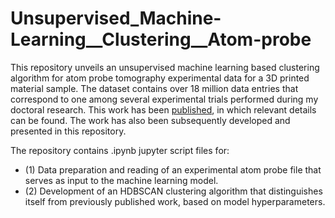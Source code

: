 # Unsupervised_Machine-Learning__Clustering__Atom-probe


This repository unveils an unsupervised machine learning based clustering algorithm for atom probe tomography experimental data for a 3D printed material sample. The dataset contains over 18 million data entries that correspond to one among several experimental trials performed during my doctoral research. This work has been [published]( https://github.com/anoopkini1/Unsupervised_Machine-Learning__Clustering__Atom-probe/blob/main/Kini%20et%20al.%202020_clusters%20in%203D%20printed%20Cu-Cr%20alloy.pdf), in which relevant details can be found. The work has also been subsequently developed and presented in this repository.

The repository contains .ipynb jupyter script files for:
- (1) Data preparation and reading of an experimental atom probe file that serves as input to the machine learning model.
- (2) Development of an HDBSCAN clustering algorithm that distinguishes itself from previously published work, based on model hyperparameters. 
